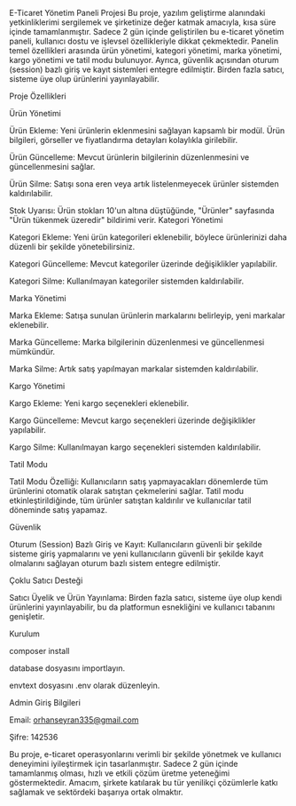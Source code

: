 E-Ticaret Yönetim Paneli Projesi
Bu proje, yazılım geliştirme alanındaki yetkinliklerimi sergilemek ve şirketinize değer katmak amacıyla, kısa süre içinde tamamlanmıştır. Sadece 2 gün içinde geliştirilen bu e-ticaret yönetim paneli, kullanıcı dostu ve işlevsel özellikleriyle dikkat çekmektedir. Panelin temel özellikleri arasında ürün yönetimi, kategori yönetimi, marka yönetimi, kargo yönetimi ve tatil modu bulunuyor. Ayrıca, güvenlik açısından oturum (session) bazlı giriş ve kayıt sistemleri entegre edilmiştir. Birden fazla satıcı, sisteme üye olup ürünlerini yayınlayabilir.

Proje Özellikleri

Ürün Yönetimi

Ürün Ekleme: Yeni ürünlerin eklenmesini sağlayan kapsamlı bir modül. Ürün bilgileri, görseller ve fiyatlandırma detayları kolaylıkla girilebilir.

Ürün Güncelleme: Mevcut ürünlerin bilgilerinin düzenlenmesini ve güncellenmesini sağlar.

Ürün Silme: Satışı sona eren veya artık listelenmeyecek ürünler sistemden kaldırılabilir.

Stok Uyarısı: Ürün stokları 10'un altına düştüğünde, "Ürünler" sayfasında "Ürün tükenmek üzeredir" bildirimi verir.
Kategori Yönetimi

Kategori Ekleme: Yeni ürün kategorileri eklenebilir, böylece ürünlerinizi daha düzenli bir şekilde yönetebilirsiniz.

Kategori Güncelleme: Mevcut kategoriler üzerinde değişiklikler yapılabilir.

Kategori Silme: Kullanılmayan kategoriler sistemden kaldırılabilir.

Marka Yönetimi

Marka Ekleme: Satışa sunulan ürünlerin markalarını belirleyip, yeni markalar eklenebilir.

Marka Güncelleme: Marka bilgilerinin düzenlenmesi ve güncellenmesi mümkündür.

Marka Silme: Artık satış yapılmayan markalar sistemden kaldırılabilir.

Kargo Yönetimi

Kargo Ekleme: Yeni kargo seçenekleri eklenebilir.

Kargo Güncelleme: Mevcut kargo seçenekleri üzerinde değişiklikler yapılabilir.

Kargo Silme: Kullanılmayan kargo seçenekleri sistemden kaldırılabilir.

Tatil Modu

Tatil Modu Özelliği: Kullanıcıların satış yapmayacakları dönemlerde tüm ürünlerini otomatik olarak satıştan çekmelerini sağlar. Tatil modu etkinleştirildiğinde, tüm ürünler satıştan kaldırılır ve kullanıcılar tatil döneminde satış yapamaz.

Güvenlik

Oturum (Session) Bazlı Giriş ve Kayıt: Kullanıcıların güvenli bir şekilde sisteme giriş yapmalarını ve yeni kullanıcıların güvenli bir şekilde kayıt olmalarını sağlayan oturum bazlı sistem entegre edilmiştir.

Çoklu Satıcı Desteği

Satıcı Üyelik ve Ürün Yayınlama: Birden fazla satıcı, sisteme üye olup kendi ürünlerini yayınlayabilir, bu da platformun esnekliğini ve kullanıcı tabanını genişletir.


Kurulum

composer install

database dosyasını importlayın.

envtext dosyasını .env olarak düzenleyin.

Admin Giriş Bilgileri

Email: orhanseyran335@gmail.com

Şifre: 142536

Bu proje, e-ticaret operasyonlarını verimli bir şekilde yönetmek ve kullanıcı deneyimini iyileştirmek için tasarlanmıştır. Sadece 2 gün içinde tamamlanmış olması, hızlı ve etkili çözüm üretme yeteneğimi göstermektedir. Amacım, şirkete katılarak bu tür yenilikçi çözümlerle katkı sağlamak ve sektördeki başarıya ortak olmaktır.
